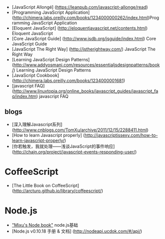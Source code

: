 * [JavaScript Allongé] (https://leanpub.com/javascript-allonge/read)
* [Programming JavaScript Application] (http://chimera.labs.oreilly.com/books/1234000000262/index.html)Programming JavaScript Application
* [Eloquent JavaScript] (http://eloquentjavascript.net/contents.html) Eloquent JavaScript
* [Core JavaScript Guide] (http://www.jsdb.org/jsguide/index.html) Core JavaScript Guide 
* [JavaScript The Right Way] (http://jstherightway.com/) JavaScript The Right Way
* [Learning JavaScript Design Patterns] (http://www.addyosmani.com/resources/essentialjsdesignpatterns/book/) Learning JavaScript Design Patterns
* [JavaScript Cookbook] (http://chimera.labs.oreilly.com/books/1234000001681)
* [javascript FAQ] (http://www.linuxtopia.org/online_books/javascript_guides/javascript_faq/index.htm) javascript FAQ

blogs
------

* [深入理解Javascript系列] (http://www.cnblogs.com/TomXu/archive/2011/12/15/2288411.html)
* [How to learn Javascript properly] (http://javascriptissexy.com/how-to-learn-javascript-properly/)
* [你若触发，我就处理——浅谈JavaScript的事件响应] (http://chajn.org/project/javascript-events-responding-user/)

CoffeeScript
============

* [The Little Book on CoffeeScript] (http://arcturo.github.io/library/coffeescript/)

Node.js
=======

* ["Mixu's Node book"](http://book.mixu.net/) node.js基础
* [Node.js v0.10.18 手册 & 文档] (http://nodeapi.ucdok.com/#/api/)
